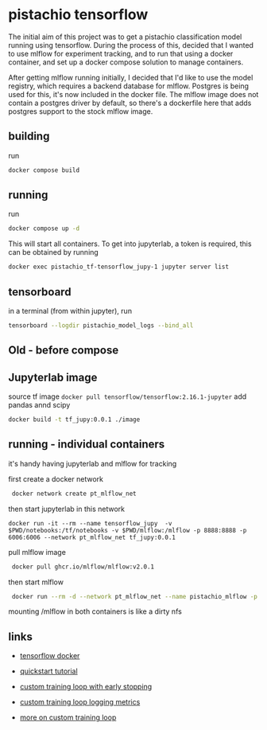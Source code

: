 # pistachio tensorflow 

The initial aim of this project was to get a pistachio classification model running using tensorflow.
During the process of this, decided that I wanted to use mlflow for experiment tracking, and to run that using a docker container, and set up a docker compose solution to manage containers.

After getting mlflow running initially, I decided that I'd like to use the model registry, which requires a backend database for mlflow. Postgres is being used for this, it's now included in the docker file. The mlflow image does not contain a postgres driver by default, so there's a dockerfile here that adds postgres support to the stock mlflow image.

## building

run 
```bash
docker compose build
```

## running

run
```bash
docker compose up -d
```
This will start all containers. To get into jupyterlab, a token is required, this can be obtained by running 

```bash
docker exec pistachio_tf-tensorflow_jupy-1 jupyter server list
```


## tensorboard
in a terminal (from within jupyter), run
```bash
tensorboard --logdir pistachio_model_logs --bind_all
```


## Old - before compose

## Jupyterlab image

source tf image 
```docker pull tensorflow/tensorflow:2.16.1-jupyter```
add pandas annd scipy

```bash
docker build -t tf_jupy:0.0.1 ./image
```

## running - individual containers 
it's handy having jupyterlab and mlflow for tracking

first create a docker network
```bash
 docker network create pt_mlflow_net
 ```

then start jupyterlab in this network

```docker run -it --rm --name tensorflow_jupy  -v $PWD/notebooks:/tf/notebooks -v $PWD/mlflow:/mlflow -p 8888:8888 -p 6006:6006 --network pt_mlflow_net tf_jupy:0.0.1```


pull mlflow image
```bash
 docker pull ghcr.io/mlflow/mlflow:v2.0.1
 ```

then start mlflow 
```bash 
 docker run --rm -d --network pt_mlflow_net --name pistachio_mlflow -p 5000:5000  -v $PWD/mlflow:/mlflow ghcr.io/mlflow/mlflow:v2.0.1 mlflow server --backend-store-uri /mlflow --default-artifact-root /mlflow/artifacts --host 0.0.0.0 --port 5000
```

mounting /mlflow in both containers is like a dirty nfs


## links 

  - [tensorflow docker](https://www.tensorflow.org/install/docker)
  - [quickstart tutorial](https://www.tensorflow.org/tutorials/quickstart/advanced)

  - [custom training loop with early stopping](https://www.tensorflow.org/guide/migrate/early_stopping)
  - [custom training loop logging metrics](https://www.tensorflow.org/tutorials/customization/custom_training_walkthrough)
  
  - [more on custom training loop](https://www.tensorflow.org/guide/keras/writing_a_training_loop_from_scratch)
